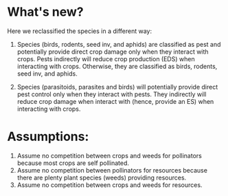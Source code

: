 # What's new?

Here we reclassified the species in a different way:

1. Species (birds, rodents, seed inv, and aphids) are classified as pest and potentially provide direct crop damage only when they interact with crops. Pests indirectly will reduce crop production (EDS) when interacting with crops. Otherwise, they are classified as birds, rodents, seed inv, and aphids.
   
2. Species (parasitoids, parasites and birds) will potentially provide direct pest control only when they interact with pests. They indirectly will reduce crop damage when interact with (hence, provide an ES) when interacting with crops.

# Assumptions:

1. Assume no competition between crops and weeds for pollinators because most crops are self pollinated.
2. Assume no competition between pollinators for resources because there are plenty plant species (weeds) providing resources.
3. Assume no competition  between crops and weeds for resources.


